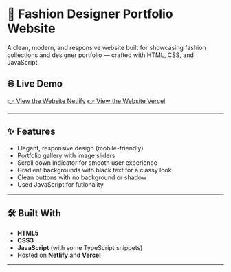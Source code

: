 # 👗 Fashion Designer Portfolio Website

A clean, modern, and responsive website built for showcasing fashion collections and designer portfolio — crafted with HTML, CSS, and JavaScript.

## 🌐 Live Demo  
[👉 View the Website Netlify](https://tonima-akter.netlify.app/)
[👉 View the Website Vercel](https://tonima-portfolio-website.vercel.app/)

---

## ✨ Features
- Elegant, responsive design (mobile-friendly)
- Portfolio gallery with image sliders
- Scroll down indicator for smooth user experience
- Gradient backgrounds with black text for a classy look
- Clean buttons with no background or shadow
- Used JavaScript for futionality

---

## 🛠️ Built With
- **HTML5**
- **CSS3**
- **JavaScript** (with some TypeScript snippets)
- Hosted on **Netlify** and **Vercel**

---
